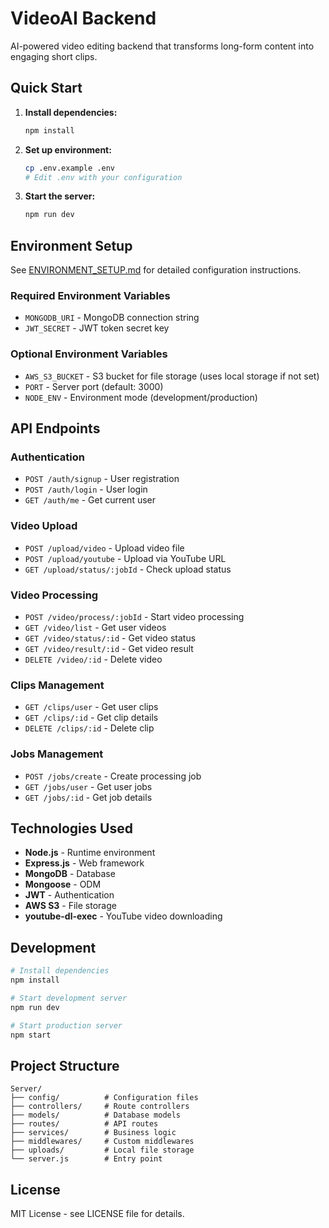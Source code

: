 # VideoAI Backend

AI-powered video editing backend that transforms long-form content into engaging short clips.

## Quick Start

1. **Install dependencies:**
   ```bash
   npm install
   ```

2. **Set up environment:**
   ```bash
   cp .env.example .env
   # Edit .env with your configuration
   ```

3. **Start the server:**
   ```bash
   npm run dev
   ```

## Environment Setup

See [ENVIRONMENT_SETUP.md](./ENVIRONMENT_SETUP.md) for detailed configuration instructions.

### Required Environment Variables

- `MONGODB_URI` - MongoDB connection string
- `JWT_SECRET` - JWT token secret key

### Optional Environment Variables

- `AWS_S3_BUCKET` - S3 bucket for file storage (uses local storage if not set)
- `PORT` - Server port (default: 3000)
- `NODE_ENV` - Environment mode (development/production)

## API Endpoints

### Authentication
- `POST /auth/signup` - User registration
- `POST /auth/login` - User login
- `GET /auth/me` - Get current user

### Video Upload
- `POST /upload/video` - Upload video file
- `POST /upload/youtube` - Upload via YouTube URL
- `GET /upload/status/:jobId` - Check upload status

### Video Processing
- `POST /video/process/:jobId` - Start video processing
- `GET /video/list` - Get user videos
- `GET /video/status/:id` - Get video status
- `GET /video/result/:id` - Get video result
- `DELETE /video/:id` - Delete video

### Clips Management
- `GET /clips/user` - Get user clips
- `GET /clips/:id` - Get clip details
- `DELETE /clips/:id` - Delete clip

### Jobs Management
- `POST /jobs/create` - Create processing job
- `GET /jobs/user` - Get user jobs
- `GET /jobs/:id` - Get job details

## Technologies Used

- **Node.js** - Runtime environment
- **Express.js** - Web framework
- **MongoDB** - Database
- **Mongoose** - ODM
- **JWT** - Authentication
- **AWS S3** - File storage
- **youtube-dl-exec** - YouTube video downloading

## Development

```bash
# Install dependencies
npm install

# Start development server
npm run dev

# Start production server
npm start
```

## Project Structure

```
Server/
├── config/          # Configuration files
├── controllers/     # Route controllers
├── models/          # Database models
├── routes/          # API routes
├── services/        # Business logic
├── middlewares/     # Custom middlewares
├── uploads/         # Local file storage
└── server.js        # Entry point
```

## License

MIT License - see LICENSE file for details.
